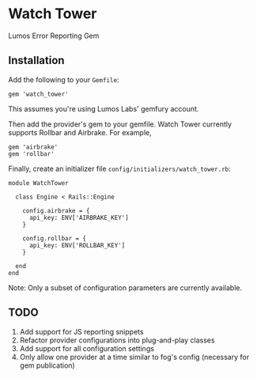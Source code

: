 Watch Tower
=============

Lumos Error Reporting Gem


Installation
-------------

Add the following to your `Gemfile`:
```
gem 'watch_tower'
```
This assumes you're using Lumos Labs' gemfury account.

Then add the provider's gem to your gemfile. Watch Tower currently supports Rollbar and Airbrake. For example,
```
gem 'airbrake'
gem 'rollbar'
```

Finally, create an initializer file `config/initializers/watch_tower.rb`:
```
module WatchTower

  class Engine < Rails::Engine

    config.airbrake = {
      api_key: ENV['AIRBRAKE_KEY']
    }

    config.rollbar = {
      api_key: ENV['ROLLBAR_KEY']
    }

  end
end
```
Note: Only a subset of configuration parameters are currently available.


TODO
----

1. Add support for JS reporting snippets
2. Refactor provider configurations into plug-and-play classes
3. Add support for all configuration settings
4. Only allow one provider at a time similar to fog's config (necessary for gem publication)
